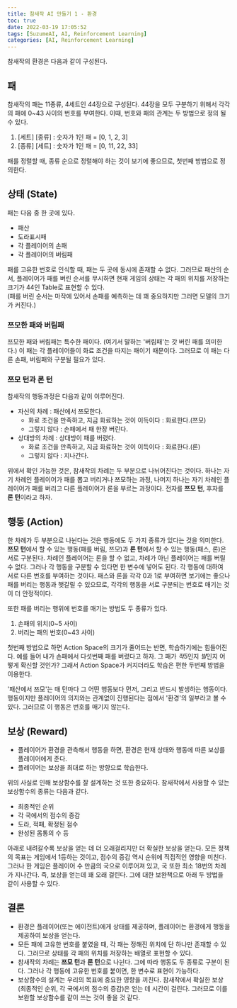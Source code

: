 ```yaml
---
title: 참새작 AI 만들기 1 - 환경
toc: true
date: 2022-03-19 17:05:52
tags: [SuzumeAI, AI, Reinforcement Learning]
categories: [AI, Reinforcement Learning]
---
```


참새작의 환경은 다음과 같이 구성된다.

## 패
참새작의 패는 11종류, 4세트인 44장으로 구성된다. 44장을 모두 구분하기 위해서 각각의 패에 0~43 사이의 번호를 부여한다. 이때, 번호와 패의 관계는 두 방법으로 정의 될 수 있다.

1. [세트] [종류] : 숫자가 1인 패 = [0, 1, 2, 3]
2. [종류] [세트] : 숫자가 1인 패 = [0, 11, 22, 33]

패를 정렬할 때, 종류 순으로 정렬해야 하는 것이 보기에 좋으므로, 첫번째 방법으로 정의한다.

## 상태 (State)
패는 다음 중 한 곳에 있다.

* 패산
* 도라표시패
* 각 플레이어의 손패
* 각 플레이어의 버림패

패를 고유한 번호로 인식할 때, 패는 두 곳에 동시에 존재할 수 없다. 그러므로 패산의 순서, 플레이어가 패를 버린 순서를 무시하면 현재 게임의 상태는 각 패의 위치를 저장하는 크기가 44인 Table로 표현할 수 있다.  
(패를 버린 순서는 마작에 있어서 손패를 예측하는 데 꽤 중요하지만 그러면 모델의 크기가 커진다.)

### 쯔모한 패와 버림패
쯔모한 패와 버림패는 특수한 패이다. (여기서 말하는 '버림패'는 갓 버린 패를 의미한다.) 이 패는 각 플레이어들이 화료 조건을 따지는 패이기 때문이다. 그러므로 이 패는 다른 손패, 버림패와 구분될 필요가 있다.

### **쯔모 턴**과 **론 턴**
참새작의 행동과정은 다음과 같이 이루어진다.

* 자신의 차례 : 패산에서 쯔모한다.
    * 화료 조건을 만족하고, 지금 화료하는 것이 이득이다 : 화료한다.(쯔모)
    * 그렇지 않다 : 손패에서 패 한장 버린다.
* 상대방의 차례 : 상대방이 패를 버렸다.
    * 화료 조건을 만족하고, 지금 화료하는 것이 이득이다 : 화료한다.(론)
    * 그렇지 않다 : 지나간다.

위에서 확인 가능한 것은, 참새작의 차례는 두 부분으로 나뉘어진다는 것이다. 하나는 자기 차례인 플레이어가 패를 뽑고 버리거나 쯔모하는 과정, 나머지 하나는 자기 차례인 플레이어가 패를 버리고 다른 플레이어가 론을 부르는 과정이다. 전자를 **쯔모 턴**, 후자를 **론 턴**이라고 하자.

## 행동 (Action)
한 차례가 두 부분으로 나뉜다는 것은 행동에도 두 가지 종류가 있다는 것을 의미한다. **쯔모 턴**에서 할 수 있는 행동(패를 버림, 쯔모)과 **론 턴**에서 할 수 있는 행동(패스, 론)은 서로 구분된다. 차례인 플레이어는 론을 할 수 없고, 차례가 아닌 플레이어는 패를 버릴 수 없다. 그러나 각 행동을 구분할 수 있다면 한 변수에 넣어도 된다. 각 행동에 대하여 서로 다른 번호를 부여하는 것이다. 패스와 론을 각각 0과 1로 부여하면 보기에는 좋으나 패를 버리는 행동과 햇갈릴 수 있으므로, 각각의 행동을 서로 구분되는 번호로 매기는 것이 더 안정적이다.

또한 패를 버리는 행위에 번호를 매기는 방법도 두 종류가 있다.

1. 손패의 위치(0~5 사이)
2. 버리는 패의 번호(0~43 사이)

첫번째 방법으로 하면 Action Space의 크기가 줄어드는 반면, 학습하기에는 힘들어진다. 예를 들어 내가 손패에서 다섯번째 패를 버렸다고 하자. 그 패가 *적5*인지 *발*인지 어떻게 확신할 것인가? 그래서 Action Space가 커지더라도 학습은 편한 두번째 방법을 이용한다. 

'패산에서 쯔모'는 매 턴마다 그 어떤 행동보다 먼저, 그리고 반드시 발생하는 행동이다. 행동이지만 플레이어의 의지와는 관계없이 진행된다는 점에서 '환경'의 일부라고 볼 수 있다. 그러므로 이 행동은 번호를 매기지 않는다.

## 보상 (Reward)
* 플레이어가 환경을 관측해서 행동을 하면, 환경은 현재 상태와 행동에 따른 보상를 플레이어에게 준다.
* 플레이어는 보상을 최대로 하는 방향으로 학습한다.

위의 사실로 인해 보상함수를 잘 설계하는 것 또한 중요하다. 참새작에서 사용할 수 있는 보상함수의 종류는 다음과 같다.

* 최종적인 순위
* 각 국에서의 점수의 증감
* 도라, 적패, 확정된 점수
* 완성된 몸통의 수 등

아래로 내려갈수록 보상을 얻는 데 더 오래걸리지만 더 확실한 보상을 얻는다. 모든 정책의 목표는 게임에서 1등하는 것이고, 점수의 증감 역시 순위에 직접적인 영향을 미친다. 그러나 한 게임은 플레이어 수 만큼의 국으로 이루어져 있고, 국 또한 최소 18번의 차례가 지나간다. 즉, 보상을 얻는데 꽤 오래 걸린다. 그에 대한 보완책으로 아래 두 방법을 같이 사용할 수 있다.

## 결론

* 환경은 플레이어(또는 에이전트)에게 상태를 제공하며, 플레이어는 환경에게 행동을 제공하여 보상을 얻는다.
* 모든 패에 고유한 번호를 붙였을 때, 각 패는 정해진 위치에 단 하나만 존재할 수 있다. 그러므로 상태를 각 패의 위치를 저장하는 배열로 표현할 수 있다.
* 참새작의 차례는 **쯔모 턴**과 **론 턴**으로 나뉜다. 그에 따라 행동도 두 종류로 구분이 된다. 그러나 각 행동에 고유한 번호를 붙이면, 한 변수로 표현이 가능하다.
* 보상함수의 설계는 우리의 목표에 중요한 영향을 끼친다. 참새작에서 확실한 보상(최종적인 순위, 각 국에서의 점수의 증감)은 얻는 데 시간이 걸린다. 그러므로 이를 보완할 보상함수를 같이 쓰는 것이 좋을 것 같다.
